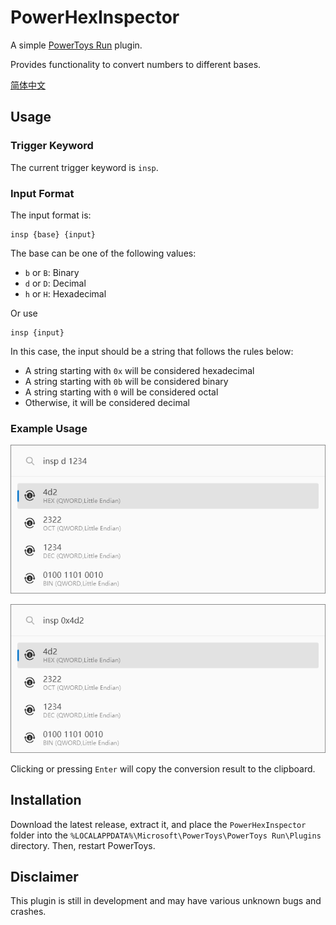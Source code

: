 # PowerHexInspector

A simple [PowerToys Run](https://learn.microsoft.com/en-us/windows/powertoys/run) plugin.

Provides functionality to convert numbers to different bases.

[简体中文](./README_ZH-CN.md)

## Usage

### Trigger Keyword

The current trigger keyword is `insp`.

### Input Format

The input format is:

    insp {base} {input}

The base can be one of the following values:

- `b` or `B`: Binary
- `d` or `D`: Decimal
- `h` or `H`: Hexadecimal

Or use

    insp {input}

In this case, the input should be a string that follows the rules below:

- A string starting with `0x` will be considered hexadecimal
- A string starting with `0b` will be considered binary
- A string starting with `0` will be considered octal
- Otherwise, it will be considered decimal

### Example Usage

![](./Images/examples/ep1.png)

![](./Images/examples/ep2.png)

Clicking or pressing `Enter` will copy the conversion result to the clipboard.

## Installation
Download the latest release, extract it, and place the `PowerHexInspector` folder into the `%LOCALAPPDATA%\Microsoft\PowerToys\PowerToys Run\Plugins` directory. Then, restart PowerToys.

## Disclaimer
This plugin is still in development and may have various unknown bugs and crashes.
